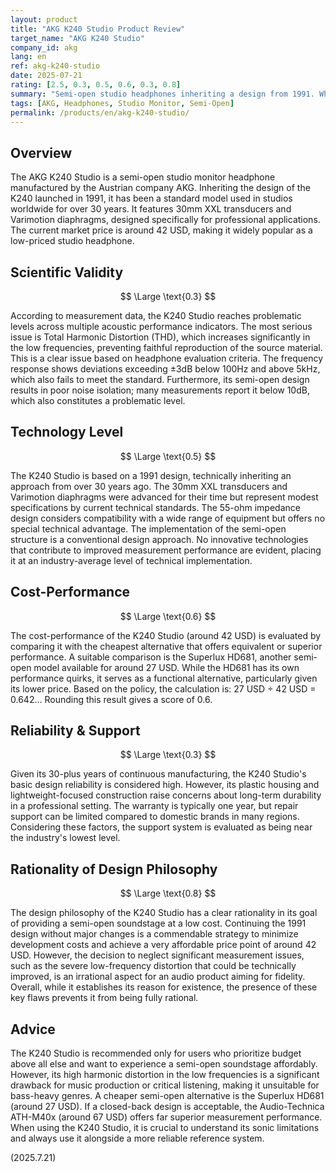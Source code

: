 ```yaml
---
layout: product
title: "AKG K240 Studio Product Review"
target_name: "AKG K240 Studio"
company_id: akg
lang: en
ref: akg-k240-studio
date: 2025-07-21
rating: [2.5, 0.3, 0.5, 0.6, 0.3, 0.8]
summary: "Semi-open studio headphones inheriting a design from 1991. While it holds value as an affordable semi-open option, it suffers from serious issues with low-frequency distortion."
tags: [AKG, Headphones, Studio Monitor, Semi-Open]
permalink: /products/en/akg-k240-studio/
---
```


## Overview

The AKG K240 Studio is a semi-open studio monitor headphone manufactured by the Austrian company AKG. Inheriting the design of the K240 launched in 1991, it has been a standard model used in studios worldwide for over 30 years. It features 30mm XXL transducers and Varimotion diaphragms, designed specifically for professional applications. The current market price is around 42 USD, making it widely popular as a low-priced studio headphone.

## Scientific Validity

$$ \Large \text{0.3} $$

According to measurement data, the K240 Studio reaches problematic levels across multiple acoustic performance indicators. The most serious issue is Total Harmonic Distortion (THD), which increases significantly in the low frequencies, preventing faithful reproduction of the source material. This is a clear issue based on headphone evaluation criteria. The frequency response shows deviations exceeding ±3dB below 100Hz and above 5kHz, which also fails to meet the standard. Furthermore, its semi-open design results in poor noise isolation; many measurements report it below 10dB, which also constitutes a problematic level.

## Technology Level

$$ \Large \text{0.5} $$

The K240 Studio is based on a 1991 design, technically inheriting an approach from over 30 years ago. The 30mm XXL transducers and Varimotion diaphragms were advanced for their time but represent modest specifications by current technical standards. The 55-ohm impedance design considers compatibility with a wide range of equipment but offers no special technical advantage. The implementation of the semi-open structure is a conventional design approach. No innovative technologies that contribute to improved measurement performance are evident, placing it at an industry-average level of technical implementation.

## Cost-Performance

$$ \Large \text{0.6} $$

The cost-performance of the K240 Studio (around 42 USD) is evaluated by comparing it with the cheapest alternative that offers equivalent or superior performance. A suitable comparison is the Superlux HD681, another semi-open model available for around 27 USD. While the HD681 has its own performance quirks, it serves as a functional alternative, particularly given its lower price.
Based on the policy, the calculation is: 27 USD ÷ 42 USD = 0.642... Rounding this result gives a score of 0.6.

## Reliability & Support

$$ \Large \text{0.3} $$

Given its 30-plus years of continuous manufacturing, the K240 Studio's basic design reliability is considered high. However, its plastic housing and lightweight-focused construction raise concerns about long-term durability in a professional setting. The warranty is typically one year, but repair support can be limited compared to domestic brands in many regions. Considering these factors, the support system is evaluated as being near the industry's lowest level.

## Rationality of Design Philosophy

$$ \Large \text{0.8} $$

The design philosophy of the K240 Studio has a clear rationality in its goal of providing a semi-open soundstage at a low cost. Continuing the 1991 design without major changes is a commendable strategy to minimize development costs and achieve a very affordable price point of around 42 USD. However, the decision to neglect significant measurement issues, such as the severe low-frequency distortion that could be technically improved, is an irrational aspect for an audio product aiming for fidelity. Overall, while it establishes its reason for existence, the presence of these key flaws prevents it from being fully rational.

## Advice

The K240 Studio is recommended only for users who prioritize budget above all else and want to experience a semi-open soundstage affordably. However, its high harmonic distortion in the low frequencies is a significant drawback for music production or critical listening, making it unsuitable for bass-heavy genres. A cheaper semi-open alternative is the Superlux HD681 (around 27 USD). If a closed-back design is acceptable, the Audio-Technica ATH-M40x (around 67 USD) offers far superior measurement performance. When using the K240 Studio, it is crucial to understand its sonic limitations and always use it alongside a more reliable reference system.

(2025.7.21)
